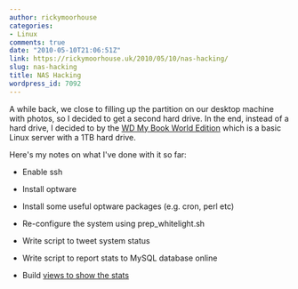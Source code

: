 ```yaml
---
author: rickymoorhouse
categories:
- Linux
comments: true
date: "2010-05-10T21:06:51Z"
link: https://rickymoorhouse.uk/2010/05/10/nas-hacking/
slug: nas-hacking
title: NAS Hacking
wordpress_id: 7092
---
```


A while back, we close to filling up the partition on our desktop machine with photos, so I decided to get a second hard drive.  In the end, instead of a hard drive, I decided to by the [WD My Book World Edition](http://www.wdc.com/en/products/products.asp?driveid=586) which is a basic Linux server with a 1TB hard drive.

Here's my notes on what I've done with it so far:



	
  * Enable ssh

	
  * Install optware

	
  * Install some useful optware packages (e.g. cron, perl etc)

	
  * Re-configure the system using prep_whitelight.sh

	
  * Write script to tweet system status

	
  * Write script to report stats to MySQL database online

	
  * Build [views to show the stats](http://rickymoorhouse.co.uk/nas/)


